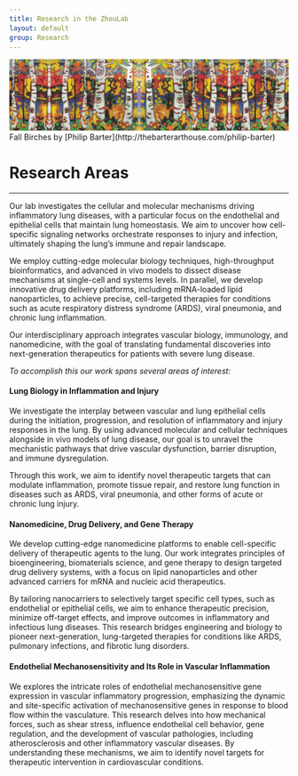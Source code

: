```yaml
---
title: Research in the ZhouLab
layout: default
group: Research
---
```


<img class="img-fluid mx-auto d-block" src="/static/img/research_philip_barter_fall_birches.png" alt="Fall Birches by Philip Barter">
Fall Birches by [Philip Barter](http://thebarterarthouse.com/philip-barter)

# Research Areas
---

Our lab investigates the cellular and molecular mechanisms driving inflammatory lung diseases, with a particular focus on the endothelial and epithelial cells that maintain lung homeostasis. We aim to uncover how cell-specific signaling networks orchestrate responses to injury and infection, ultimately shaping the lung’s immune and repair landscape.

We employ cutting-edge molecular biology techniques, high-throughput bioinformatics, and advanced in vivo models to dissect disease mechanisms at single-cell and systems levels. In parallel, we develop innovative drug delivery platforms, including mRNA-loaded lipid nanoparticles, to achieve precise, cell-targeted therapies for conditions such as acute respiratory distress syndrome (ARDS), viral pneumonia, and chronic lung inflammation.

Our interdisciplinary approach integrates vascular biology, immunology, and nanomedicine, with the goal of translating fundamental discoveries into next-generation therapeutics for patients with severe lung disease.

*To accomplish this our work spans several areas of interest:*

#### Lung Biology in Inflammation and Injury

We investigate the interplay between vascular and lung epithelial cells during the initiation, progression, and resolution of inflammatory and injury responses in the lung. By using advanced molecular and cellular techniques alongside in vivo models of lung disease, our goal is to unravel the mechanistic pathways that drive vascular dysfunction, barrier disruption, and immune dysregulation.

Through this work, we aim to identify novel therapeutic targets that can modulate inflammation, promote tissue repair, and restore lung function in diseases such as ARDS, viral pneumonia, and other forms of acute or chronic lung injury.


#### Nanomedicine, Drug Delivery, and Gene Therapy

We develop cutting-edge nanomedicine platforms to enable cell-specific delivery of therapeutic agents to the lung. Our work integrates principles of bioengineering, biomaterials science, and gene therapy to design targeted drug delivery systems, with a focus on lipid nanoparticles and other advanced carriers for mRNA and nucleic acid therapeutics.

By tailoring nanocarriers to selectively target specific cell types, such as endothelial or epithelial cells, we aim to enhance therapeutic precision, minimize off-target effects, and improve outcomes in inflammatory and infectious lung diseases. This research bridges engineering and biology to pioneer next-generation, lung-targeted therapies for conditions like ARDS, pulmonary infections, and fibrotic lung disorders.   


#### Endothelial Mechanosensitivity and Its Role in Vascular Inflammation

We explores the intricate roles of endothelial mechanosensitive gene expression in vascular inflammatory progression, emphasizing the dynamic and site-specific activation of mechanosensitive genes in response to blood flow within the vasculature. This research delves into how mechanical forces, such as shear stress, influence endothelial cell behavior, gene regulation, and the development of vascular pathologies, including atherosclerosis and other inflammatory vascular diseases. By understanding these mechanisms, we aim to identify novel targets for therapeutic intervention in cardiovascular conditions.

